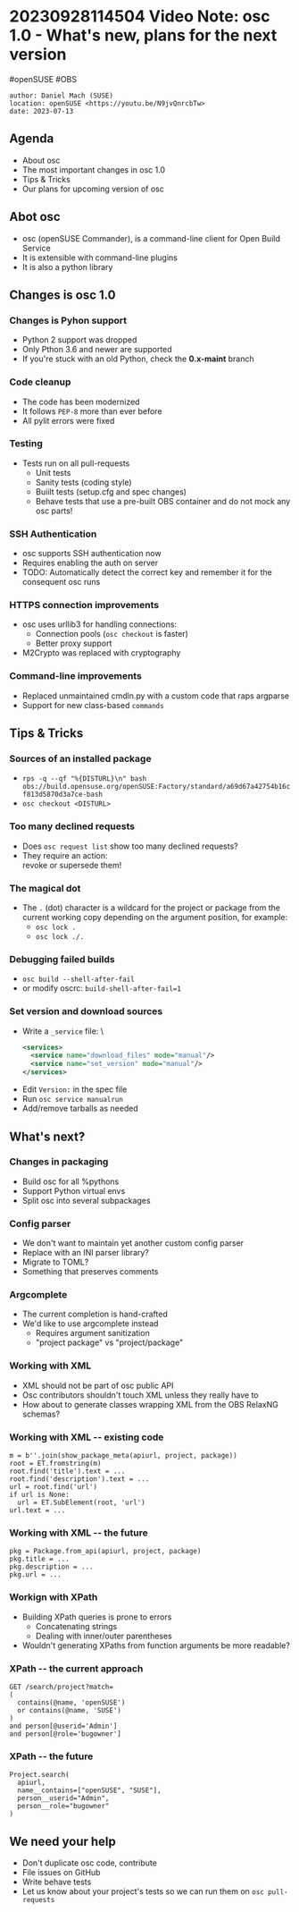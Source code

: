 # 20230928114504 Video Note: osc 1.0 - What's new, plans for the next version

#openSUSE #OBS

```
author: Daniel Mach (SUSE)
location: openSUSE <https://youtu.be/N9jvQnrcbTw>
date: 2023-07-13
```

## Agenda

* About osc
* The most important changes in osc 1.0
* Tips & Tricks
* Our plans for upcoming version of osc

## Abot osc

* osc (openSUSE Commander), is a command-line client for Open Build Service
* It is extensible with command-line plugins
* It is also a python library

## Changes is osc 1.0

### Changes is Pyhon support

* Python 2 support was dropped
* Only Pthon 3.6 and newer are supported
* If you're stuck with an old Python, check the **0.x-maint** branch

### Code cleanup

* The code has been modernized
* It follows `PEP-8` more than ever before
* All pylit errors were fixed

### Testing

* Tests run on all pull-requests
  * Unit tests
  * Sanity tests (coding style)
  * Buiilt tests (setup.cfg and spec changes)
  * Behave tests that use a pre-built OBS container and do not mock any osc parts!

### SSH Authentication

* osc supports SSH authentication now
* Requires enabling the auth on server
* TODO: Automatically detect the correct key and remember it for the consequent osc runs

### HTTPS connection improvements

* osc uses urllib3 for handling connections:
  * Connection pools (`osc checkout` is faster)
  * Better proxy support
* M2Crypto was replaced with cryptography

### Command-line improvements

* Replaced unmaintained cmdln.py with a custom code that raps argparse
* Support for new class-based `commands`

## Tips & Tricks

### Sources of an installed package

* `rps -q --qf "%{DISTURL}\n" bash obs://build.opensuse.org/openSUSE:Factory/standard/a69d67a42754b16cf813d5870d3a7ce-bash`
* `osc checkout <DISTURL>`

### Too many declined requests

* Does `osc request list` show too many declined requests?
* They require an action: \
  revoke or supersede them!

### The magical dot

* The `.` (dot) character is a wildcard for the project or package from the current working copy depending on the argument position, for example:
  * `osc lock .`
  * `osc lock ./.`

### Debugging failed builds

* `osc build --shell-after-fail`
* or modify oscrc: `build-shell-after-fail=1`

### Set version and download sources

* Write a `_service` file: \
  ```xml
  <services>
    <service name="download_files" mode="manual"/>
    <service name="set_version" mode="manual"/>
  </services>
  ```
* Edit `Version:` in the spec file
* Run `osc service manualrun`
* Add/remove tarballs as needed

## What's next?

### Changes in packaging

* Build osc for all %pythons
* Support Python virtual envs
* Split osc into several subpackages

### Config parser

* We don't want to maintain yet another custom config parser
* Replace with an INI parser library?
* Migrate to TOML?
* Something that preserves comments

### Argcomplete

* The current completion is hand-crafted
* We'd like to use argcomplete instead
  * Requires argument sanitization
  * "project package" vs "project/package"

### Working with XML

* XML should not be part of osc public API
* Osc contributors shouldn't touch XML unless they really have to
* How about to generate classes wrapping XML from the OBS RelaxNG schemas?

### Working with XML -- existing code

```
m = b''.join(show_package_meta(apiurl, project, package))
root = ET.fromstring(m)
root.find('title').text = ...
root.find('description').text = ...
url = root.find('url')
if url is None:
  url = ET.SubElement(root, 'url')
url.text = ...
```

### Working with XML -- the future

```
pkg = Package.from_api(apiurl, project, package)
pkg.title = ...
pkg.description = ...
pkg.url = ...
```

### Workign with XPath

* Building XPath queries is prone to errors
  * Concatenating strings
  * Dealing with inner/outer parentheses
* Wouldn't generating XPaths from function arguments be more readable?

### XPath -- the current approach

```
GET /search/project?match=
(
  contains(@name, 'openSUSE')
  or contains(@name, 'SUSE')
)
and person[@userid='Admin']
and person[@role='bugowner']
```

### XPath -- the future

```
Project.search(
  apiurl,
  name__contains=["openSUSE", "SUSE"],
  person__userid="Admin",
  person__role="bugowner"
)
```

## We need your help

* Don't duplicate osc code, contribute
* File issues on GitHub
* Write behave tests
* Let us know about your project's tests so we can run them on `osc pull-requests`
